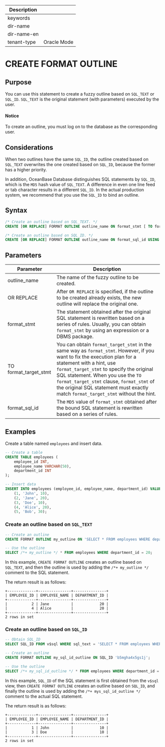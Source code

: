| Description   |                 |
|---------------|-----------------|
| keywords      |                 |
| dir-name      |                 |
| dir-name-en   |                 |
| tenant-type   | Oracle Mode     |

# CREATE FORMAT OUTLINE

## Purpose

You can use this statement to create a fuzzy outline based on `SQL_TEXT` or `SQL_ID`. `SQL_TEXT` is the original statement (with parameters) executed by the user.

  <main id="notice" type='notice'>
    <h4>Notice</h4>
    <p>To create an outline, you must log on to the database as the corresponding user. </p>
  </main>

## Considerations

When two outlines have the same `SQL_ID`, the outline created based on `SQL_TEXT` overwrites the one created based on `SQL_ID`, because the former has a higher priority.

In addition, OceanBase Database distinguishes SQL statements by `SQL_ID`, which is the `MD5` hash value of `SQL_TEXT`. A difference in even one line feed or tab character results in a different `SQL_ID`. In the actual production system, we recommend that you use the `SQL_ID` to bind an outline.

## Syntax

```sql
/* Create an outline based on SQL_TEXT. */
CREATE [OR REPLACE] FORMAT OUTLINE outline_name ON format_stmt [ TO format_target_stmt ]

/* Create an outline based on SQL_ID. */
CREATE [OR REPLACE] FORMAT OUTLINE outline_name ON format_sql_id USING HINT hint;
```

## Parameters

| Parameter | Description |
|----------------------|---------------------------------------------------------------------------------------------------------------------------------------------------------------------------------------|
| outline_name | The name of the fuzzy outline to be created.  |
| OR REPLACE | After `OR REPLACE` is specified, if the outline to be created already exists, the new outline will replace the original one.  |
| format_stmt | The statement obtained after the original SQL statement is rewritten based on a series of rules. Usually, you can obtain `format_stmt` by using an expression or a DBMS package.  |
| TO format_target_stmt | You can obtain `format_target_stmt` in the same way as `format_stmt`. However, if you want to fix the execution plan for a statement with a hint, use `format_target_stmt` to specify the original SQL statement. When you use the `TO format_target_stmt` clause, `format_stmt` of the original SQL statement must exactly match `format_target_stmt` without the hint.  |
| format_sql_id | The `MD5` value of `format_stmt` obtained after the bound SQL statement is rewritten based on a series of rules.  |

## Examples

Create a table named `employees` and insert data.

```sql
-- Create a table
CREATE TABLE employees (
    employee_id INT,
    employee_name VARCHAR(50),
    department_id INT
);

-- Insert data
INSERT INTO employees (employee_id, employee_name, department_id) VALUES
    (1, 'John', 10),
    (2, 'Jane', 20),
    (3, 'Doe', 10),
    (4, 'Alice', 20),
    (5, 'Bob', 30);
```

### Create an outline based on `SQL_TEXT`

```sql
-- Create an outline
CREATE FORMAT OUTLINE my_outline ON 'SELECT * FROM employees WHERE department_id = ?';

-- Use the outline
SELECT /*+ my_outline */ * FROM employees WHERE department_id = 20;
```

In this example, `CREATE FORMAT OUTLINE` creates an outline based on `SQL_TEXT`, and then the outline is used by adding the `/*+ my_outline */` comment to the SQL statement.

The return result is as follows:

```shell
+-------------+---------------+---------------+
| EMPLOYEE_ID | EMPLOYEE_NAME | DEPARTMENT_ID |
+-------------+---------------+---------------+
|           2 | Jane          |            20 |
|           4 | Alice         |            20 |
+-------------+---------------+---------------+
2 rows in set
```

### Create an outline based on `SQL_ID`

```sql
-- Obtain SQL_ID
SELECT SQL_ID FROM v$sql WHERE sql_text = 'SELECT * FROM employees WHERE department_id = ?';

-- Create an outline
CREATE FORMAT OUTLINE my_sql_id_outline ON SQL_ID 'b5mgha4x5gs1j';

-- Use the outline
SELECT /*+ my_sql_id_outline */ * FROM employees WHERE department_id = 10;
```

In this example, `SQL_ID` of the SQL statement is first obtained from the `v$sql` view, then `CREATE FORMAT OUTLINE` creates an outline based on `SQL_ID`, and finally the outline is used by adding the `/*+ mys_sql_id_outline */` comment to the actual SQL statement.

The return result is as follows:

```shell
+-------------+---------------+---------------+
| EMPLOYEE_ID | EMPLOYEE_NAME | DEPARTMENT_ID |
+-------------+---------------+---------------+
|           1 | John          |            10 |
|           3 | Doe           |            10 |
+-------------+---------------+---------------+
2 rows in set
```
